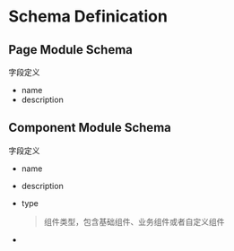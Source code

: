 # Schema Definication



## Page Module Schema

字段定义

- name
- description



## Component Module Schema

字段定义

- name

- description

- type

  > 组件类型，包含基础组件、业务组件或者自定义组件

- 